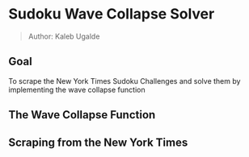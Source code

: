 # Sudoku Wave Collapse Solver
> Author: Kaleb Ugalde

## Goal
To scrape the New York Times Sudoku Challenges and solve them by implementing the wave collapse function

## The Wave Collapse Function

## Scraping from the New York Times